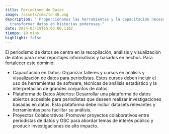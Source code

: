 ```yaml
---
title: Periodismo de Datos
image: /assets/cms/td-48.png
description: " Proporcionamos las herramientas y la capacitación necesarias para
  transformar datos en historias poderosas."
date: 2024-03-19T15:03:00.110Z
tiempo: 10 mins
highlight: false
---
```

El periodismo de datos se centra en la recopilación, análisis y visualización de datos para
crear reportajes informativos y basados en hechos. Para fortalecer este dominio:

* Capacitación en Datos: Organizar talleres y cursos en análisis y visualización de
  datos para periodistas. Estos cursos deben incluir el uso de herramientas de
  software, técnicas de análisis estadístico y la interpretación de grandes conjuntos de
  datos.
* Plataforma de Datos Abiertos: Desarrollar una plataforma de datos abiertos
  accesible para periodistas que deseen realizar investigaciones basadas en datos.
  Esta plataforma debe incluir datasets relevantes y herramientas para facilitar su
  análisis.
* Proyectos Colaborativos: Promover proyectos colaborativos entre periodistas de
  datos y OSC para abordar temas de interés público y producir investigaciones de
  alto impacto.